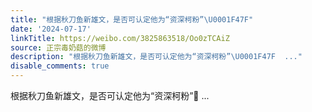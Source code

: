 ```yaml
---
title: "根据秋刀鱼新雄文，是否可认定他为“资深柯粉”\U0001F47F"
date: '2024-07-17'
linkTitle: https://weibo.com/3825863518/Oo0zTCAiZ
source: 正宗毒奶菇的微博
description: "根据秋刀鱼新雄文，是否可认定他为“资深柯粉”\U0001F47F  ..."
disable_comments: true
---
```

根据秋刀鱼新雄文，是否可认定他为“资深柯粉”👿  ...